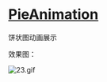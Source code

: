 # [PieAnimation](http://www.jianshu.com/p/e47adddc6308)
饼状图动画展示


效果图：



![23.gif](http://upload-images.jianshu.io/upload_images/610137-7d8907c48c8891ca.gif?imageMogr2/auto-orient/strip)
